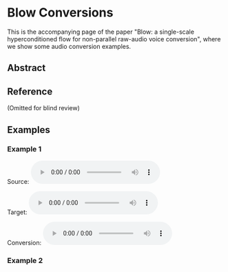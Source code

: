 # Blow Conversions

This is the accompanying page of the paper "Blow: a single-scale hyperconditioned flow for non-parallel raw-audio voice conversion", where we show some audio conversion examples.

## Abstract

## Reference

(Omitted for blind review)

## Examples

### Example 1

Source: <html><audio controls><source src="p297_06758.wav"></audio></html>

Target: <html><audio controls><source src="p283_02612.wav"></audio></html>

Conversion: <html><audio controls><source src="p297_06758_to_p283.wav"></audio></html>

### Example 2

